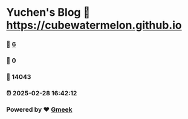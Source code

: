 # Yuchen's Blog :link: https://cubewatermelon.github.io 
### :page_facing_up: [6](https://cubewatermelon.github.io/tag.html) 
### :speech_balloon: 0 
### :hibiscus: 14043 
### :alarm_clock: 2025-02-28 16:42:12 
### Powered by :heart: [Gmeek](https://github.com/Meekdai/Gmeek)
